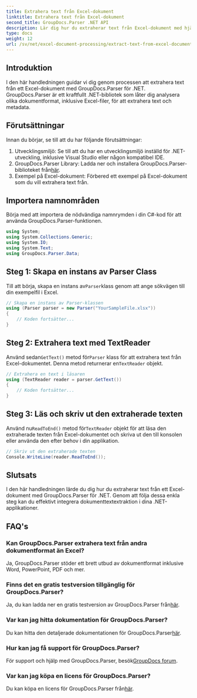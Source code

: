 ```yaml
---
title: Extrahera text från Excel-dokument
linktitle: Extrahera text från Excel-dokument
second_title: GroupDocs.Parser .NET API
description: Lär dig hur du extraherar text från Excel-dokument med hjälp av GroupDocs.Parser för .NET i enkla steg.
type: docs
weight: 12
url: /sv/net/excel-document-processing/extract-text-from-excel-document/
---
```

## Introduktion
I den här handledningen guidar vi dig genom processen att extrahera text från ett Excel-dokument med GroupDocs.Parser för .NET. GroupDocs.Parser är ett kraftfullt .NET-bibliotek som låter dig analysera olika dokumentformat, inklusive Excel-filer, för att extrahera text och metadata.
## Förutsättningar
Innan du börjar, se till att du har följande förutsättningar:
1. Utvecklingsmiljö: Se till att du har en utvecklingsmiljö inställd för .NET-utveckling, inklusive Visual Studio eller någon kompatibel IDE.
2.  GroupDocs.Parser Library: Ladda ner och installera GroupDocs.Parser-biblioteket från[här](https://releases.groupdocs.com/parser/net/).
3. Exempel på Excel-dokument: Förbered ett exempel på Excel-dokument som du vill extrahera text från.

## Importera namnområden
Börja med att importera de nödvändiga namnrymden i din C#-kod för att använda GroupDocs.Parser-funktionen.
```csharp
using System;
using System.Collections.Generic;
using System.IO;
using System.Text;
using GroupDocs.Parser.Data;
```
## Steg 1: Skapa en instans av Parser Class
 Till att börja, skapa en instans av`Parser`klass genom att ange sökvägen till din exempelfil i Excel.
```csharp
// Skapa en instans av Parser-klassen
using (Parser parser = new Parser("YourSampleFile.xlsx"))
{
    // Koden fortsätter...
}
```
## Steg 2: Extrahera text med TextReader
 Använd sedan`GetText()` metod för`Parser` klass för att extrahera text från Excel-dokumentet. Denna metod returnerar en`TextReader` objekt.
```csharp
// Extrahera en text i läsaren
using (TextReader reader = parser.GetText())
{
    // Koden fortsätter...
}
```
## Steg 3: Läs och skriv ut den extraherade texten
 Använd nu`ReadToEnd()` metod för`TextReader` objekt för att läsa den extraherade texten från Excel-dokumentet och skriva ut den till konsolen eller använda den efter behov i din applikation.
```csharp
// Skriv ut den extraherade texten
Console.WriteLine(reader.ReadToEnd());
```

## Slutsats
I den här handledningen lärde du dig hur du extraherar text från ett Excel-dokument med GroupDocs.Parser för .NET. Genom att följa dessa enkla steg kan du effektivt integrera dokumenttextextraktion i dina .NET-applikationer.

## FAQ's
### Kan GroupDocs.Parser extrahera text från andra dokumentformat än Excel?
Ja, GroupDocs.Parser stöder ett brett utbud av dokumentformat inklusive Word, PowerPoint, PDF och mer.
### Finns det en gratis testversion tillgänglig för GroupDocs.Parser?
 Ja, du kan ladda ner en gratis testversion av GroupDocs.Parser från[här](https://releases.groupdocs.com/).
### Var kan jag hitta dokumentation för GroupDocs.Parser?
 Du kan hitta den detaljerade dokumentationen för GroupDocs.Parser[här](https://reference.groupdocs.com/parser/net/).
### Hur kan jag få support för GroupDocs.Parser?
För support och hjälp med GroupDocs.Parser, besök[GroupDocs forum](https://forum.groupdocs.com/c/parser/17).
### Var kan jag köpa en licens för GroupDocs.Parser?
 Du kan köpa en licens för GroupDocs.Parser från[här](https://purchase.groupdocs.com/buy).
